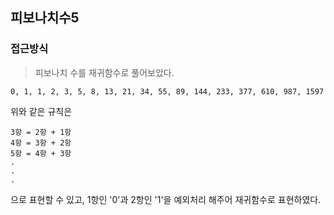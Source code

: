 ## 피보나치수5

### 접근방식
> 피보나치 수를 재귀함수로 풀어보았다.

```
0, 1, 1, 2, 3, 5, 8, 13, 21, 34, 55, 89, 144, 233, 377, 610, 987, 1597
```
위와 같은 규칙은
```
3항 = 2항 + 1항
4항 = 3항 + 2항
5항 = 4항 + 3항
.
.
.
```
으로 표현할 수 있고,
1항인 '0'과 2항인 '1'을 예외처리 해주어
재귀함수로 표현하였다.